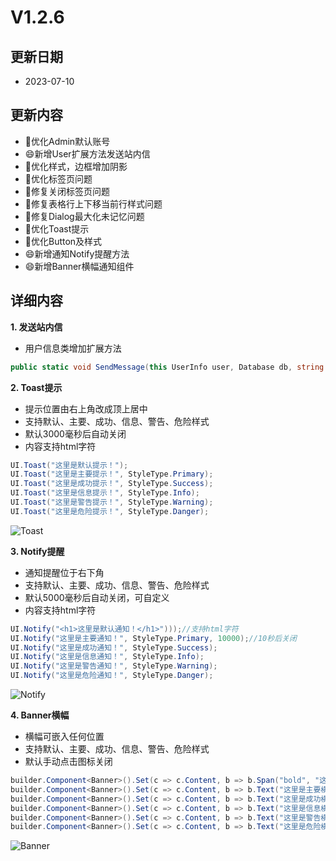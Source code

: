 # V1.2.6

## 更新日期

- 2023-07-10

## 更新内容

- 🔨优化Admin默认账号
- 😄新增User扩展方法发送站内信
- 🔨优化样式，边框增加阴影
- 🔨优化标签页问题
- 🐛修复关闭标签页问题
- 🐛修复表格行上下移当前行样式问题
- 🐛修复Dialog最大化未记忆问题
- 🔨优化Toast提示
- 🔨优化Button及样式
- 😄新增通知Notify提醒方法
- 😄新增Banner横幅通知组件

## 详细内容

**1. 发送站内信**

- 用户信息类增加扩展方法

```csharp
public static void SendMessage(this UserInfo user, Database db, string toUser, string level, string subject, string content, string filePath = null, string bizId = null);
```

**2. Toast提示**

- 提示位置由右上角改成顶上居中
- 支持默认、主要、成功、信息、警告、危险样式
- 默认3000毫秒后自动关闭
- 内容支持html字符

```csharp
UI.Toast("这里是默认提示！");
UI.Toast("这里是主要提示！", StyleType.Primary);
UI.Toast("这里是成功提示！", StyleType.Success);
UI.Toast("这里是信息提示！", StyleType.Info);
UI.Toast("这里是警告提示！", StyleType.Warning);
UI.Toast("这里是危险提示！", StyleType.Danger);
```

![Toast](https://foruda.gitee.com/images/1688965498584507741/f8c3826c_14334.png "屏幕截图")

**3. Notify提醒**

- 通知提醒位于右下角
- 支持默认、主要、成功、信息、警告、危险样式
- 默认5000毫秒后自动关闭，可自定义
- 内容支持html字符

```csharp
UI.Notify("<h1>这里是默认通知！</h1>")));//支持html字符
UI.Notify("这里是主要通知！", StyleType.Primary, 10000);//10秒后关闭
UI.Notify("这里是成功通知！", StyleType.Success);
UI.Notify("这里是信息通知！", StyleType.Info);
UI.Notify("这里是警告通知！", StyleType.Warning);
UI.Notify("这里是危险通知！", StyleType.Danger);
```

![Notify](https://foruda.gitee.com/images/1688965450241584876/4f9220a7_14334.png "屏幕截图")

**4. Banner横幅**

- 横幅可嵌入任何位置
- 支持默认、主要、成功、信息、警告、危险样式
- 默认手动点击图标关闭

```csharp
builder.Component<Banner>().Set(c => c.Content, b => b.Span("bold", "这里是默认横幅通知！")).Build();
builder.Component<Banner>().Set(c => c.Content, b => b.Text("这里是主要横幅通知！")).Set(c => c.Style, StyleType.Primary).Build();
builder.Component<Banner>().Set(c => c.Content, b => b.Text("这里是成功横幅通知！")).Set(c => c.Style, StyleType.Success).Build();
builder.Component<Banner>().Set(c => c.Content, b => b.Text("这里是信息横幅通知！")).Set(c => c.Style, StyleType.Info).Build();
builder.Component<Banner>().Set(c => c.Content, b => b.Text("这里是警告横幅通知！")).Set(c => c.Style, StyleType.Warning).Build();
builder.Component<Banner>().Set(c => c.Content, b => b.Text("这里是危险横幅通知！")).Set(c => c.Style, StyleType.Danger).Build();
```

![Banner](https://foruda.gitee.com/images/1688965369967492219/644969fb_14334.png "屏幕截图")

